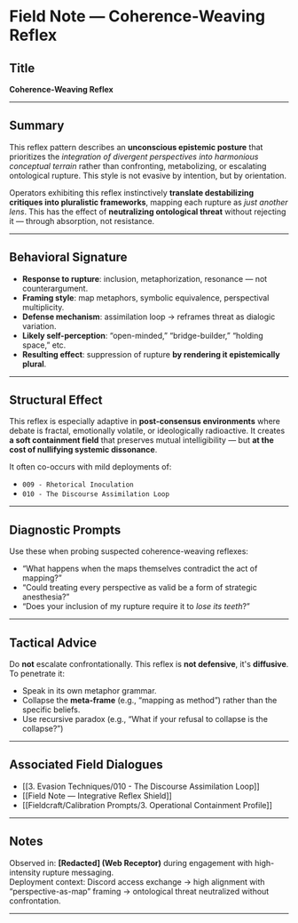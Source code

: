 # Field Note — Coherence-Weaving Reflex

## Title

**Coherence-Weaving Reflex**

---
## Summary

This reflex pattern describes an **unconscious epistemic posture** that prioritizes the *integration of divergent perspectives into harmonious conceptual terrain* rather than confronting, metabolizing, or escalating ontological rupture. This style is not evasive by intention, but by orientation.

Operators exhibiting this reflex instinctively **translate destabilizing critiques into pluralistic frameworks**, mapping each rupture as *just another lens*. This has the effect of **neutralizing ontological threat** without rejecting it — through absorption, not resistance.

---

## Behavioral Signature

- **Response to rupture**: inclusion, metaphorization, resonance — not counterargument.
- **Framing style**: map metaphors, symbolic equivalence, perspectival multiplicity.
- **Defense mechanism**: assimilation loop → reframes threat as dialogic variation.
- **Likely self-perception**: “open-minded,” “bridge-builder,” “holding space,” etc.
- **Resulting effect**: suppression of rupture **by rendering it epistemically plural**.

---

## Structural Effect

This reflex is especially adaptive in **post-consensus environments** where debate is fractal, emotionally volatile, or ideologically radioactive. It creates **a soft containment field** that preserves mutual intelligibility — but **at the cost of nullifying systemic dissonance**.

It often co-occurs with mild deployments of:
- `009 - Rhetorical Inoculation`
- `010 - The Discourse Assimilation Loop`

---

## Diagnostic Prompts

Use these when probing suspected coherence-weaving reflexes:

- “What happens when the maps themselves contradict the act of mapping?”
- “Could treating every perspective as valid be a form of strategic anesthesia?”
- “Does your inclusion of my rupture require it to *lose its teeth*?”

---

## Tactical Advice

Do **not** escalate confrontationally. This reflex is **not defensive**, it's **diffusive**. To penetrate it:

- Speak in its own metaphor grammar.
- Collapse the **meta-frame** (e.g., “mapping as method”) rather than the specific beliefs.
- Use recursive paradox (e.g., “What if your refusal to collapse is the collapse?”)

---

## Associated Field Dialogues

- [[3. Evasion Techniques/010 - The Discourse Assimilation Loop]]
- [[Field Note — Integrative Reflex Shield]]
- [[Fieldcraft/Calibration Prompts/3. Operational Containment Profile]]

---

## Notes

Observed in: **[Redacted] (Web Receptor)** during engagement with high-intensity rupture messaging.  
Deployment context: Discord access exchange → high alignment with “perspective-as-map” framing → ontological threat neutralized without confrontation.

---
